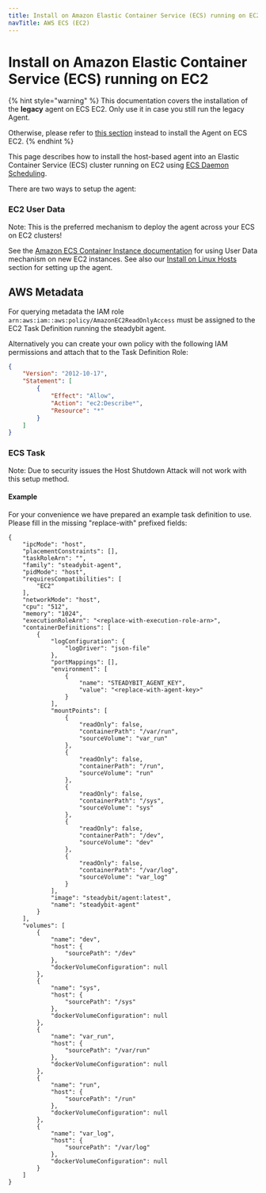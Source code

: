 ```yaml
---
title: Install on Amazon Elastic Container Service (ECS) running on EC2
navTitle: AWS ECS (EC2)
---
```


# Install on Amazon Elastic Container Service (ECS) running on EC2

{% hint style="warning" %}
This documentation covers the installation of the **legacy** agent on ECS EC2.
Only use it in case you still run the legacy Agent.

Otherwise, please refer to [this section](/install-and-configure/install-outpost-agent/aws-ecs-ec2.md) instead to install the Agent on ECS EC2.
{% endhint %}

This page describes how to install the host-based agent into an Elastic Container Service (ECS) cluster running on EC2 using [ECS Daemon Scheduling](https://docs.aws.amazon.com/AmazonECS/latest/developerguide/ecs\_services.html#service\_scheduler).

There are two ways to setup the agent:

### EC2 User Data

Note: This is the preferred mechanism to deploy the agent across your ECS on EC2 clusters!

See the [Amazon ECS Container Instance documentation](https://docs.aws.amazon.com/AmazonECS/latest/developerguide/launch\_container\_instance.html) for using User Data mechanism on new EC2 instances. See also our [Install on Linux Hosts](host.md) section for setting up the agent.

## AWS Metadata

For querying metadata the IAM role `arn:aws:iam::aws:policy/AmazonEC2ReadOnlyAccess` must be assigned to the EC2 Task Definition running the steadybit agent.

Alternatively you can create your own policy with the following IAM permissions and attach that to the Task Definition Role:

```json
{
    "Version": "2012-10-17",
    "Statement": [
        {
            "Effect": "Allow",
            "Action": "ec2:Describe*",
            "Resource": "*"
        }
    ]
}
```

### ECS Task

Note: Due to security issues the Host Shutdown Attack will not work with this setup method.

#### Example

For your convenience we have prepared an example task definition to use. Please fill in the missing "replace-with" prefixed fields:

```shell
{
    "ipcMode": "host",
    "placementConstraints": [],
    "taskRoleArn": "",
    "family": "steadybit-agent",
    "pidMode": "host",
    "requiresCompatibilities": [
        "EC2"
    ],
    "networkMode": "host",
    "cpu": "512",
    "memory": "1024",
    "executionRoleArn": "<replace-with-execution-role-arn>",
    "containerDefinitions": [
        {
            "logConfiguration": {
                "logDriver": "json-file"
            },
            "portMappings": [],
            "environment": [
                {
                    "name": "STEADYBIT_AGENT_KEY",
                    "value": "<replace-with-agent-key>"
                }
            ],
            "mountPoints": [
                {
                    "readOnly": false,
                    "containerPath": "/var/run",
                    "sourceVolume": "var_run"
                },
                {
                    "readOnly": false,
                    "containerPath": "/run",
                    "sourceVolume": "run"
                },
                {
                    "readOnly": false,
                    "containerPath": "/sys",
                    "sourceVolume": "sys"
                },
                {
                    "readOnly": false,
                    "containerPath": "/dev",
                    "sourceVolume": "dev"
                },
                {
                    "readOnly": false,
                    "containerPath": "/var/log",
                    "sourceVolume": "var_log"
                }
            ],
            "image": "steadybit/agent:latest",
            "name": "steadybit-agent"
        }
    ],
    "volumes": [
        {
            "name": "dev",
            "host": {
                "sourcePath": "/dev"
            },
            "dockerVolumeConfiguration": null
        },
        {
            "name": "sys",
            "host": {
                "sourcePath": "/sys"
            },
            "dockerVolumeConfiguration": null
        },
        {
            "name": "var_run",
            "host": {
                "sourcePath": "/var/run"
            },
            "dockerVolumeConfiguration": null
        },
        {
            "name": "run",
            "host": {
                "sourcePath": "/run"
            },
            "dockerVolumeConfiguration": null
        },
        {
            "name": "var_log",
            "host": {
                "sourcePath": "/var/log"
            },
            "dockerVolumeConfiguration": null
        }
    ]
}
```
